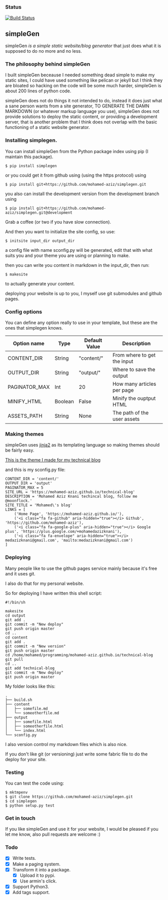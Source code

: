 ### Status
[![Build Status](https://travis-ci.org/mohamed-aziz/simplegen.png)](https://travis-ci.org/mohamed-aziz/simplegen)

## simpleGen

simpleGen *is a simple static website/blog generator* that just does what it is supposed to do no more and no less.

### The philosophy behind simpleGen

I built simpleGen beceause I needed something dead simple to make my static sites, I could have used something like pelican or jekyll but I think they are bloated so hacking on the code will be some much harder, simpleGen is about 200 lines of python code.

simpleGen does not do things it not intended to do, instead it does just what a sane person wants from a site generator, TO GENERATE THE DAMN MARKDOWN (or whatever markup language you use), simpleGen does not provide solutions to deploy the static content, or providing a development server, that is another problem that I think does not overlap with the basic functioning of a static website generator. 

### Installing simplegen.

You can install simpleGen from the Python package index using pip (I maintain this package).
	
	$ pip install simplegen

or you could get it from github using (using the https protocol) using

	$ pip install git+https://github.com/mohamed-aziz/simplegen.git
	
you also can install the development version from the development branch using

	$ pip install git+https://github.com/mohamed-aziz/simplegen.git@development

Grab a coffee (or two if you have slow connection). 

And then you want to initialize the site config, so use:

	$ initsite input_dir output_dir

a config file with name sconfig.py will be generated, edit that with what suits you and your theme
you are using or planning to make.

then you can write you content in markdown in the input_dir, then run:

	$ makesite

to actually generate your content.

deploying your website is up to you, I myself use git submodules and github pages.


### Config options

You can define any option really to use in your template, but these are the ones that simplegen knows.

Option name | Type | Default Value | Description
--- | --- | --- | ---
CONTENT_DIR | String | "content/" | From where to get the input
OUTPUT_DIR | String | "output/" | Where to save the output
PAGINATOR_MAX | Int | 20 | How many articles per page
MINIFY_HTML | Boolean | False | Minify the ouptput HTML
ASSETS_PATH | String | None | The path of the user assets


### Making themes

simpleGen uses [jinja2](http://jinja.pocoo.org/) as its templating language so making themes should be fairly easy.

[This is the theme I made for my technical blog](https://github.com/mohamed-aziz/simplegen-hyde)

and this is my sconfig.py file:

	CONTENT_DIR = 'content/'
	OUTPUT_DIR = 'output'
	PAGINATOR_MAX = 5
	SITE_URL = 'https://mohamed-aziz.github.io/technical-blog'
	DESCRIPTION = 'Mohamed Aziz Knani techincal blog, follow me @moonflock.'
	SITE_TITLE = 'Mohamed\'s blog'
	LINKS = [
		('Home Page', 'https://mohamed-aziz.github.io/'),
		('<i class="fa fa-github" aria-hidden="true"></i> Github', 'https://github.com/mohamed-aziz'),
		('<i class="fa fa-google-plus" aria-hidden="true"></i> Google plus', 'https://plus.google.com/+mohamedazizknani'),
		('<i class="fa fa-envelope" aria-hidden="true"></i> medazizknani@gmail.com', 'mailto:medazizknani@gmail.com')
	]


### Deploying

Many people like to use the github pages service mainly because it's free and it uses git.

I also do that for my personal website.

So for deploying I have written this shell script:

	#!/bin/sh

	makesite
	cd output
	git add .
	git commit -m "New deploy"
	git push origin master
	cd ..
	cd content
	git add .
	git commit -m "New version"
	git push origin master
	cd /home/mohamed/programming/mohamed-aziz.github.io/technical-blog
	git pull
	cd ..
	git add technical-blog
	git commit -m "New deploy"
	git push origin master

My folder looks like this:

	.
	├── build.sh
	├── content
	│   ├── somefile.md
	│   └── someotherfile.md
	├── output
	│   ├── somefile.html
	│   ├── someotherfile.html
	│   └── index.html
	└── sconfig.py


I also version control my markdown files which is also nice.

If you don't like git (or versioning) just write some fabric file to do the deploy for your site. 

### Testing

You can test the code using:
	
	$ mktmpenv
	$ git clone https://github.com/mohamed-aziz/simplegen.git
	$ cd simplegen
	$ python setup.py test


### Get in touch

If you like simpleGen and use it for your website, I would be pleased if you let me know, also pull requests are welcome :)


### Todo

- [X] Write tests.
- [X] Make a paging system.
- [X] Transform it into a package.
  - [X] Upload it to pypi.
  - [X] Use armin's click.
- [X] Support Python3.
- [X] Add tags support.
